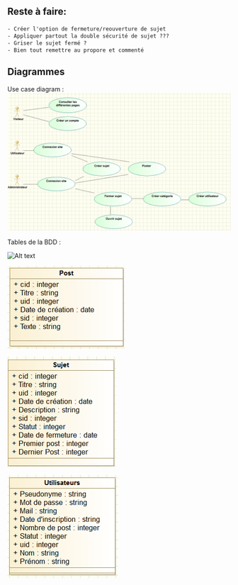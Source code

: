 Reste à faire:
--
	- Créer l'option de fermeture/reouverture de sujet
	- Appliquer partout la double sécurité de sujet ???
	- Griser le sujet fermé ?
	- Bien tout remettre au propore et commenté
	
Diagrammes
--	

Use case diagram :
![Alt text](\Diagrammes/UseCaseScreenShot.png?raw=true "Use case diagram")

Tables de la BDD :

![Alt text](\Diagrammes/Tables_Catégorie.png?raw=true "Tables Catégorie")

![Alt text](\Diagrammes/Tables_Post.png?raw=true "Tables Post")

![Alt text](\Diagrammes/Tables_Sujet.png?raw=true "Tables Sujet")

![Alt text](\Diagrammes/Tables_Utilisateurs.png?raw=true "Tables Utilisateurs")